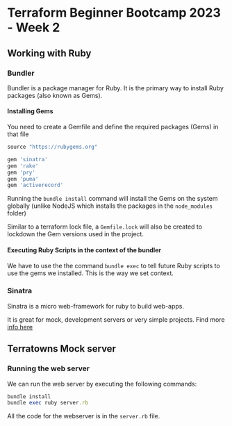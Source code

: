 # Terraform Beginner Bootcamp 2023 - Week 2

## Working with Ruby

### Bundler

Bundler is a package manager for Ruby. It is the primary way to install Ruby packages (also known as Gems).

#### Installing Gems

You need to create a Gemfile and define the required packages (Gems) in that file

```ruby
source "https://rubygems.org"

gem 'sinatra'
gem 'rake'
gem 'pry'
gem 'puma'
gem 'activerecord'
```

Running the `bundle install` command will install the Gems on the system globally (unlike NodeJS which installs the packages in the `node_modules` folder)

Similar to a terraform lock file, a `Gemfile.lock` will also be created to lockdown the Gem versions used in the project.

#### Executing Ruby Scripts in the context of the bundler

We have to use the the command `bundle exec` to tell future Ruby scripts to use the gems we installed. This is the way we set context.

### Sinatra

Sinatra is a micro web-framework for ruby to build web-apps. 

It is great for mock, development servers or very simple projects. Find more [info here](https://sinatrarb.com)

## Terratowns Mock server

### Running the web server

We can run the web server by executing the following commands: 

```ruby
bundle install
bundle exec ruby server.rb
```

All the code for the webserver is in the `server.rb` file.